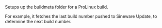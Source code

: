 Setups up the buildmeta folder for a ProLinux build.

For example, it fetches the last build number pushed to Sineware Update, 
to determine the next build number.